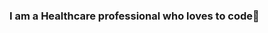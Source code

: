 ### I am a Healthcare professional who loves to code👋

<!--
**prasidha1/prasidha1** is a ✨ _special_ ✨ repository because its `README.md` (this file) appears on your GitHub profile.

Here are some ideas to get you started:

- 🔭 I’m currently working on Django Projects
- 🌱 I’m currently learning frontend
- 👯 I’m looking to collaborate on open-source projects
- 🤔 I’m looking for help with projects
- 📫 How to reach me: r.prasidha@gmail.com
- 😄 Pronouns: She
- ⚡ Fun fact: Party
-->
